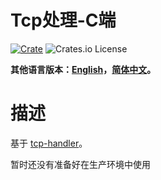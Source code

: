 # Tcp处理-C端

[![Crate](https://img.shields.io/crates/v/tcp-client.svg)](https://crates.io/crates/tcp-client)
![Crates.io License](https://img.shields.io/crates/l/tcp-client)

**其他语言版本：[English](README.md)，[简体中文](README_zh.md)。**

# 描述

基于 [tcp-handler](https://crates.io/crates/tcp-handler)。

暂时还没有准备好在生产环境中使用
